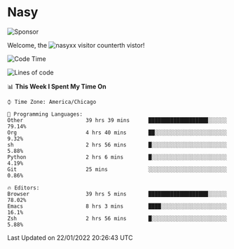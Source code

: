 # Nasy

<!--
<p align="center">
<img height="200" src="https://github-readme-stats.vercel.app/api?username=nasyxx&count_private=true&show_icons=true&theme=dracula&include_all_commits=true"/>
<img height="200" src="https://github-readme-stats.vercel.app/api/top-langs/?username=nasyxx&theme=dracula&hide=html,jupyter+notebook&count_private=true&show_icons=true"/>
</p>

  
----------------
-->

![Sponsor](https://img.shields.io/static/v1.svg?label=Sponsor&message=%E2%9D%A4&logo=GitHub&style=flat&color=pink)
 
Welcome, the ![nasyxx visitor counter](https://count.getloli.com/get/@nasyxx?theme=rule34)th vistor!
 
<!--START_SECTION:waka-->
![Code Time](http://img.shields.io/badge/Code%20Time-1%2C783%20hrs%2032%20mins-blue)

![Lines of code](https://img.shields.io/badge/From%20Hello%20World%20I%27ve%20Written-5%20Million%20lines%20of%20code-blue)

📊 **This Week I Spent My Time On** 

```text
⌚︎ Time Zone: America/Chicago

💬 Programming Languages: 
Other                    39 hrs 39 mins      ███████████████████░░░░░░   79.14% 
Org                      4 hrs 40 mins       ██░░░░░░░░░░░░░░░░░░░░░░░   9.32% 
sh                       2 hrs 56 mins       █░░░░░░░░░░░░░░░░░░░░░░░░   5.88% 
Python                   2 hrs 6 mins        █░░░░░░░░░░░░░░░░░░░░░░░░   4.19% 
Git                      25 mins             ░░░░░░░░░░░░░░░░░░░░░░░░░   0.86%

🔥 Editors: 
Browser                  39 hrs 5 mins       ███████████████████░░░░░░   78.02% 
Emacs                    8 hrs 3 mins        ████░░░░░░░░░░░░░░░░░░░░░   16.1% 
Zsh                      2 hrs 56 mins       █░░░░░░░░░░░░░░░░░░░░░░░░   5.88%

```


 Last Updated on 22/01/2022 20:26:43 UTC
<!--END_SECTION:waka-->

<!-- ![visitors](https://visitor-badge.laobi.icu/badge?page_id=nasyxx.nasyxx) -->
